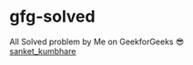 # gfg-solved
All Solved problem by Me on GeekforGeeks 😎 <br>
[sanket_kumbhare](https://auth.geeksforgeeks.org/user/sanket_kumbhare)
